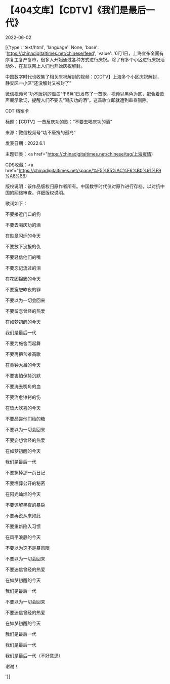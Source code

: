 # 【404文库】【CDTV】《我们是最后一代》

2022-06-02

[{'type': 'text/html', 'language': None, 'base': 'https://chinadigitaltimes.net/chinese/feed', 'value': '6月1日，上海宣布全面有序复工复产复市，很多人开始通过各种方式进行庆祝。除了有多个小区进行庆祝活动外，在互联网上人们也开始庆祝解封。

中国数字时代也收集了相关庆祝解封的视频：【CDTV】上海多个小区庆祝解封，静安区一小区“还没解封又被封了”

微信视频号“功不唐捐的孤岛”于6月1日发布了一首歌，视频以黑色为底，配合着歌声展示歌词，提醒人们不要去“喝庆功的酒”。这首歌立即就遭到审查删除。





CDT 档案卡

标题：【CDTV】一首反庆功的歌：“不要去喝庆功的酒”

来源：微信视频号“功不唐捐的孤岛”

发表日期：2022.6.1

主题归类：<a href="https://chinadigitaltimes.net/chinese/tag/上海疫情)

CDS收藏：<a href="https://chinadigitaltimes.net/space/%E5%85%AC%E6%B0%91%E9%A6%86)

版权说明：该作品版权归原作者所有。中国数字时代仅对原作进行存档，以对抗中国的网络审查。详细版权说明。





歌词如下：



不要接近门口的狗

不要去喝庆功的酒

在勋章闪烁的今天

不要放下没报的仇

不要轻信他们的嘴

不要忘记流过的泪

在花团锦簇的今天

不要宽恕昨夜的罪

不要以为一切会回来

不要留恋曾经的热爱

在如梦初醒的今天

我们是最后一代

不要为施舍而起舞

不要再把苦难高歌

在黄钟大吕的今天

不要害怕保持沉默

不要洗去嘴角的血

不要治愈镣铐的伤

在皆大欢喜的今天

不要品尝他们给的糖

不要以为一切会回来

不要妄想曾经的热爱

在如梦初醒的今天

我们是最后一代

不要撕掉那一页日记

不要埋葬公开的秘密

在阳光灿烂的今天

不要谅解黑夜的暴戾

不要再说从来如此

不要重新陷入习惯

在风平浪静的今天

不要以为这不是暴风眼

不要以为一切会回来

不要迷信曾经的热爱

在如梦初醒的今天

我们是最后一代

不要以为一切会回来

不要迷信曾经的热爱

在如梦初醒的今天

我们是最后一代

我们是最后一代

我们是最后一代（不好意思）

谢谢！



'}]